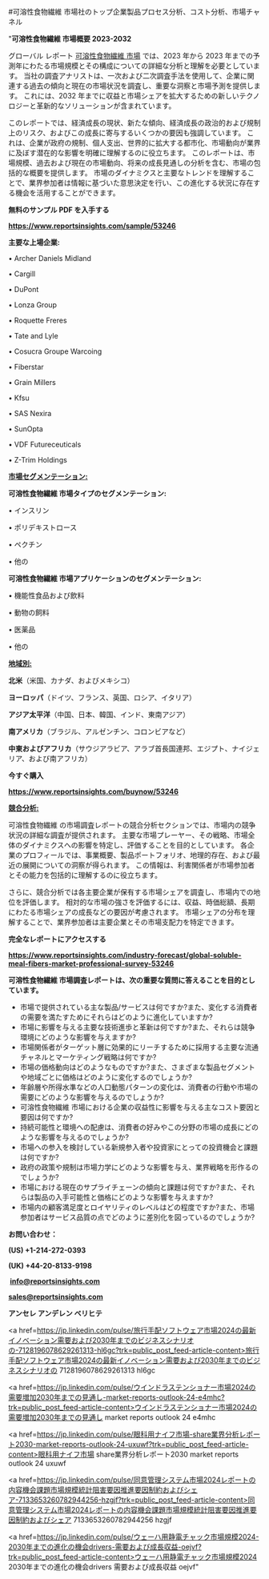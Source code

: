 #可溶性食物繊維 市場社のトップ企業製品プロセス分析、コスト分析、市場チャネル

"<strong>可溶性食物繊維 市場概要 2023-2032</strong>

グローバル レポート <a href=https://www.reportsinsights.com/sample/53246>可溶性食物繊維 市場</a> では、2023 年から 2023 年までの予測年にわたる市場規模とその構成についての詳細な分析と理解を必要としています。 当社の調査アナリストは、一次および二次調査手法を使用して、企業に関連する過去の傾向と現在の市場状況を調査し、重要な洞察と市場予測を提供します。 これには、2032 年までに収益と市場シェアを拡大​​するための新しいテクノロジーと革新的なソリューションが含まれています。

このレポートでは、経済成長の現状、新たな傾向、経済成長の政治的および規制上のリスク、およびこの成長に寄与するいくつかの要因も強調しています。 これは、企業が政府の規制、個人支出、世界的に拡大する都市化、市場動向が業界に及ぼす潜在的な影響を明確に理解するのに役立ちます。 このレポートは、市場規模、過去および現在の市場動向、将来の成長見通しの分析を含む、市場の包括的な概要を提供します。 市場のダイナミクスと主要なトレンドを理解することで、業界参加者は情報に基づいた意思決定を行い、この進化する状況に存在する機会を活用することができます。

<strong><b>無料のサンプル PDF を入手する</b></strong>

<a href=https://www.reportsinsights.com/sample/53246><strong><u>https://www.reportsinsights.com/sample/53246</u></strong></a>

<strong>主要な上場企業:</strong>

• Archer Daniels Midland

• Cargill

• DuPont

• Lonza Group

• Roquette Freres

• Tate and Lyle

• Cosucra Groupe Warcoing

• Fiberstar

• Grain Millers

• Kfsu

• SAS Nexira

• SunOpta

• VDF Futureceuticals

• Z-Trim Holdings

<strong><u>市場セグメンテーション</u></strong><strong><u>:</u></strong>

<strong>可溶性食物繊維 市場タイプのセグメンテーション:</strong>

• インスリン

• ポリデキストロース

• ペクチン

• 他の

<strong>可溶性食物繊維 市場アプリケーションのセグメンテーション:</strong>

• 機能性食品および飲料

• 動物の飼料

• 医薬品

• 他の

<strong><u>地域別</u></strong><strong><u>:</u></strong>

<strong>北米</strong>（米国、カナダ、およびメキシコ）

<strong>ヨーロッパ</strong>（ドイツ、フランス、英国、ロシア、イタリア）

<strong>アジア太平洋</strong>（中国、日本、韓国、インド、東南アジア）

<strong>南アメリカ</strong>（ブラジル、アルゼンチン、コロンビアなど）

<strong>中東およびアフリカ</strong>（サウジアラビア、アラブ首長国連邦、エジプト、ナイジェリア、および南アフリカ）

<strong>今すぐ購入</strong>

<a href=https://www.reportsinsights.com/buynow/53246><strong><u>https://www.reportsinsights.com/buynow/53246</u></strong></a>

<strong><u>競合分析:</u></strong>

可溶性食物繊維 の市場調査レポートの競合分析セクションでは、市場内の競争状況の詳細な調査が提供されます。 主要な市場プレーヤー、その戦略、市場全体のダイナミクスへの影響を特定し、評価することを目的としています。 各企業のプロフィールでは、事業概要、製品ポートフォリオ、地理的存在、および最近の展開についての洞察が得られます。 この情報は、利害関係者が市場参加者とその能力を包括的に理解するのに役立ちます。

さらに、競合分析では各主要企業が保有する市場シェアを調査し、市場内での地位を評価します。 相対的な市場の強さを評価するには、収益、時価総額、長期にわたる市場シェアの成長などの要因が考慮されます。 市場シェアの分布を理解することで、業界参加者は主要企業とその市場支配力を特定できます。

<strong>完全なレポートにアクセスする</strong>

<a href=https://www.reportsinsights.com/industry-forecast/global-soluble-meal-fibers-market-professional-survey-53246><strong><u><b>https://www.reportsinsights.com/industry-forecast/global-soluble-meal-fibers-market-professional-survey-53246</b></u></strong></a>

<strong><b>可溶性食物繊維 市場調査レポートは、次の重要な質問に答えることを目的としています。</b></strong>
<ul>
  <li>市場で提供されている主な製品/サービスは何ですか?また、変化する消費者の需要を満たすためにそれらはどのように進化していますか?</li>
  <li>市場に影響を与える主要な技術進歩と革新は何ですか?また、それらは競争環境にどのような影響を与えますか?</li>
  <li>市場関係者がターゲット層に効果的にリーチするために採用する主要な流通チャネルとマーケティング戦略は何ですか?</li>
  <li>市場の価格動向はどのようなものですか?また、さまざまな製品セグメントや地域ごとに価格はどのように変化するのでしょうか?</li>
  <li>年齢層や所得水準などの人口動態パターンの変化は、消費者の行動や市場の需要にどのような影響を与えるのでしょうか?</li>
  <li>可溶性食物繊維 市場における企業の収益性に影響を与える主なコスト要因と要因は何ですか?</li>
  <li>持続可能性と環境への配慮は、消費者の好みやこの分野の市場の成長にどのような影響を与えるのでしょうか?</li>
  <li>市場への参入を検討している新規参入者や投資家にとっての投資機会と課題は何ですか?</li>
  <li>政府の政策や規制は市場力学にどのような影響を与え、業界戦略を形作るのでしょうか?</li>
  <li>市場における現在のサプライチェーンの傾向と課題は何ですか?また、それらは製品の入手可能性と価格にどのような影響を与えますか?</li>
  <li>市場内の顧客満足度とロイヤリティのレベルはどの程度ですか?また、市場参加者はサービス品質の点でどのように差別化を図っているのでしょうか?</li>
</ul>
<strong>お問い合わせ：</strong>

<strong>(US) +1-214-272-0393</strong>

<strong>(UK) +44-20-8133-9198</strong>

<strong> </strong><a href=info@reportsinsights.com><strong><u>info@reportsinsights.com</u></strong></a>

<a href=sales@reportsinsights.com><strong><u>sales@reportsinsights.com</u></strong></a>

<strong>アンセレ アンデレン ベリヒテ</strong>

<a href=https://jp.linkedin.com/pulse/旅行手配ソフトウェア市場2024の最新イノベーション需要および2030年までのビジネスシナリオの-7128196078629261313-hl6gc?trk=public_post_feed-article-content>旅行手配ソフトウェア市場2024の最新イノベーション需要および2030年までのビジネスシナリオの 7128196078629261313 hl6gc</a>

<a href=https://jp.linkedin.com/pulse/ウインドラステンショナー市場2024の需要増加2030年までの見通し-market-reports-outlook-24-e4mhc?trk=public_post_feed-article-content>ウインドラステンショナー市場2024の需要増加2030年までの見通し market reports outlook 24 e4mhc</a>

<a href=https://jp.linkedin.com/pulse/眼科用ナイフ市場-share業界分析レポート2030-market-reports-outlook-24-uxuwf?trk=public_post_feed-article-content>眼科用ナイフ市場 share業界分析レポート2030 market reports outlook 24 uxuwf</a>

<a href=https://jp.linkedin.com/pulse/同意管理システム市場2024レポートの内容機会課題市場規模統計阻害要因推進要因制約およびシェア-7133653260782944256-hzgjf?trk=public_post_feed-article-content>同意管理システム市場2024レポートの内容機会課題市場規模統計阻害要因推進要因制約およびシェア 7133653260782944256 hzgjf</a>

<a href=https://jp.linkedin.com/pulse/ウェーハ用静電チャック市場規模2024-2030年までの進化の機会drivers-需要および成長収益-oejvf?trk=public_post_feed-article-content>ウェーハ用静電チャック市場規模2024 2030年までの進化の機会drivers 需要および成長収益 oejvf</a>"
